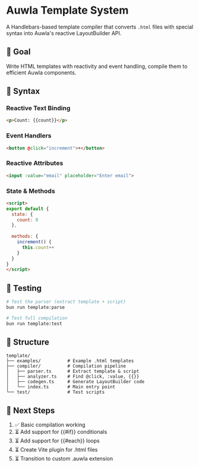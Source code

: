 # Auwla Template System

A Handlebars-based template compiler that converts `.html` files with special syntax into Auwla's reactive LayoutBuilder API.

## 🎯 Goal

Write HTML templates with reactivity and event handling, compile them to efficient Auwla components.

## 📝 Syntax

### Reactive Text Binding
```html
<p>Count: {{count}}</p>
```

### Event Handlers
```html
<button @click="increment">+</button>
```

### Reactive Attributes
```html
<input :value="email" placeholder="Enter email">
```

### State & Methods
```html
<script>
export default {
  state: {
    count: 0
  },
  
  methods: {
    increment() {
      this.count++
    }
  }
}
</script>
```

## 🧪 Testing

```bash
# Test the parser (extract template + script)
bun run template:parse

# Test full compilation
bun run template:test
```

## 📁 Structure

```
template/
├── examples/          # Example .html templates
├── compiler/          # Compilation pipeline
│   ├── parser.ts      # Extract template & script
│   ├── analyzer.ts    # Find @click, :value, {{}}
│   ├── codegen.ts     # Generate LayoutBuilder code
│   └── index.ts       # Main entry point
└── test/              # Test scripts
```

## 🚀 Next Steps

1. ✅ Basic compilation working
2. ⏳ Add support for {{#if}} conditionals
3. ⏳ Add support for {{#each}} loops
4. ⏳ Create Vite plugin for .html files
5. ⏳ Transition to custom .auwla extension
